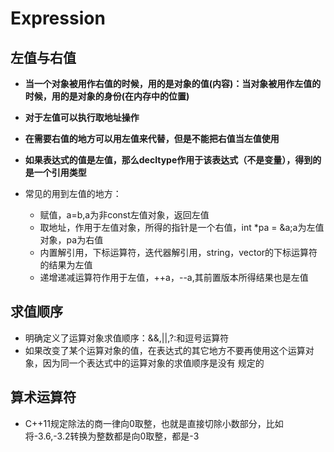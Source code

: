 # Expression

## 左值与右值

- **当一个对象被用作右值的时候，用的是对象的值(内容)：当对象被用作左值的时候，用的是对象的身份(在内存中的位置)**
- **对于左值可以执行取地址操作**
- **在需要右值的地方可以用左值来代替，但是不能把右值当左值使用**
- **如果表达式的值是左值，那么decltype作用于该表达式（不是变量），得到的是一个引用类型**

- 常见的用到左值的地方：
    - 赋值，a=b,a为非const左值对象，返回左值
    - 取地址，作用于左值对象，所得的指针是一个右值，int *pa = &a;a为左值对象，pa为右值
    - 内置解引用，下标运算符，迭代器解引用，string，vector的下标运算符的结果为左值
    - 递增递减运算符作用于左值，++a，--a,其前置版本所得结果也是左值
    
## 求值顺序
- 明确定义了运算对象求值顺序：&&,||,?:和逗号运算符
- 如果改变了某个运算对象的值，在表达式的其它地方不要再使用这个运算对象，因为同一个表达式中的运算对象的求值顺序是没有
 规定的
 
 
## 算术运算符

- C++11规定除法的商一律向0取整，也就是直接切除小数部分，比如将-3.6,-3.2转换为整数都是向0取整，都是-3